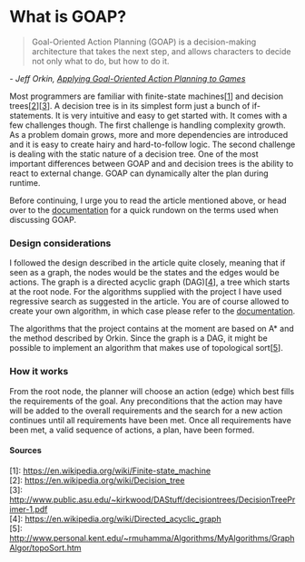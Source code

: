 # What is GOAP?

> Goal-Oriented Action Planning (GOAP) is a decision-making architecture that
> takes the next step, and allows characters to decide not only what to do, but
> how to do it.

_- Jeff Orkin, [Applying Goal-Oriented Action Planning to Games][orkin]_

Most programmers are familiar with finite-state machines\[[1][fsm]] and
decision trees\[[2][dt]]\[[3][dtp]]. A decision tree is in its simplest form
just a bunch of if-statements. It is very intuitive and easy to get started
with. It comes with a few challenges though. The first challenge is handling
complexity growth. As a problem domain grows, more and more dependencies are
introduced and it is easy to create hairy and hard-to-follow logic. The second
challenge is dealing with the static nature of a decision tree. One of the most
important differences between GOAP and and decision trees is the ability to
react to external change. GOAP can dynamically alter the plan during runtime.

Before continuing, I urge you to read the article mentioned above, or head over
to the [documentation][docs-model] for a quick rundown on the terms used when
discussing GOAP.

### Design considerations

I followed the design described in the article quite closely, meaning that if
seen as a graph, the nodes would be the states and the edges would be actions.
The graph is a directed acyclic graph (DAG)\[[4][dag]], a tree which starts at
the root node. For the algorithms supplied with the project I have used
regressive search as suggested in the article. You are of course allowed to
create your own algorithm, in which case please refer to the
[documentation][docs-custom-algorithms].

The algorithms that the project contains at the moment are based on A\* and
the method described by Orkin. Since the graph is a DAG, it might be possible
to implement an algorithm that makes use of topological sort\[[5][topo]].

### How it works

From the root node, the planner will choose an action (edge) which best fills
the requirements of the goal. Any preconditions that the action may have will
be added to the overall requirements and the search for a new action continues
until all requirements have been met. Once all requirements have been met, a
valid sequence of actions, a plan, have been formed.

#### Sources

\[1\]: https://en.wikipedia.org/wiki/Finite-state_machine  
\[2\]: https://en.wikipedia.org/wiki/Decision_tree  
\[3\]: http://www.public.asu.edu/~kirkwood/DAStuff/decisiontrees/DecisionTreePrimer-1.pdf  
\[4\]: https://en.wikipedia.org/wiki/Directed_acyclic_graph  
\[5\]: http://www.personal.kent.edu/~rmuhamma/Algorithms/MyAlgorithms/GraphAlgor/topoSort.htm  

[orkin]: http://alumni.media.mit.edu/%7Ejorkin/GOAP_draft_AIWisdom2_2003.pdf
[fsm]: https://en.wikipedia.org/wiki/Finite-state_machine
[dt]: https://en.wikipedia.org/wiki/Decision_tree
[dtp]: http://www.public.asu.edu/~kirkwood/DAStuff/decisiontrees/DecisionTreePrimer-1.pdf
[dag]: https://en.wikipedia.org/wiki/Directed_acyclic_graph
[topo]: http://www.personal.kent.edu/~rmuhamma/Algorithms/MyAlgorithms/GraphAlgor/topoSort.htm
[docs-model]: docs/model.md
[docs-custom-algorithms]: docs/custom-algorithms.md
